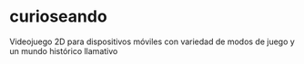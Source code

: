# curioseando
Videojuego 2D para dispositivos móviles con variedad de modos de juego y un mundo histórico llamativo
